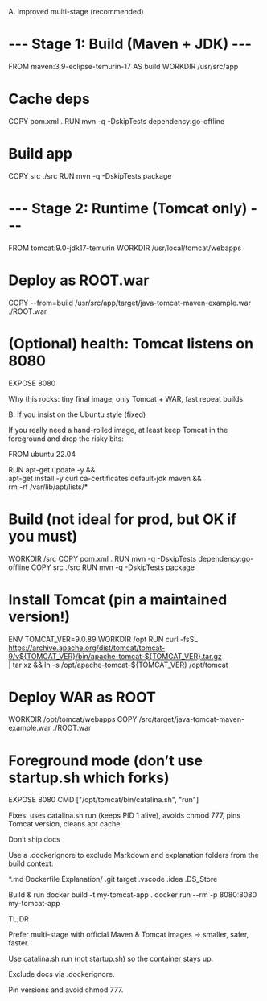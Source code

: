 A. Improved multi-stage (recommended)
# --- Stage 1: Build (Maven + JDK) ---
FROM maven:3.9-eclipse-temurin-17 AS build
WORKDIR /usr/src/app

# Cache deps
COPY pom.xml .
RUN mvn -q -DskipTests dependency:go-offline

# Build app
COPY src ./src
RUN mvn -q -DskipTests package

# --- Stage 2: Runtime (Tomcat only) ---
FROM tomcat:9.0-jdk17-temurin
WORKDIR /usr/local/tomcat/webapps

# Deploy as ROOT.war
COPY --from=build /usr/src/app/target/java-tomcat-maven-example.war ./ROOT.war

# (Optional) health: Tomcat listens on 8080
EXPOSE 8080


Why this rocks: tiny final image, only Tomcat + WAR, fast repeat builds.

B. If you insist on the Ubuntu style (fixed)

If you really need a hand-rolled image, at least keep Tomcat in the foreground and drop the risky bits:

FROM ubuntu:22.04

RUN apt-get update -y && \
    apt-get install -y curl ca-certificates default-jdk maven && \
    rm -rf /var/lib/apt/lists/*

# Build (not ideal for prod, but OK if you must)
WORKDIR /src
COPY pom.xml .
RUN mvn -q -DskipTests dependency:go-offline
COPY src ./src
RUN mvn -q -DskipTests package

# Install Tomcat (pin a maintained version!)
ENV TOMCAT_VER=9.0.89
WORKDIR /opt
RUN curl -fsSL https://archive.apache.org/dist/tomcat/tomcat-9/v${TOMCAT_VER}/bin/apache-tomcat-${TOMCAT_VER}.tar.gz \
  | tar xz && ln -s /opt/apache-tomcat-${TOMCAT_VER} /opt/tomcat

# Deploy WAR as ROOT
WORKDIR /opt/tomcat/webapps
COPY /src/target/java-tomcat-maven-example.war ./ROOT.war

# Foreground mode (don’t use startup.sh which forks)
EXPOSE 8080
CMD ["/opt/tomcat/bin/catalina.sh", "run"]


Fixes: uses catalina.sh run (keeps PID 1 alive), avoids chmod 777, pins Tomcat version, cleans apt cache.

Don’t ship docs

Use a .dockerignore to exclude Markdown and explanation folders from the build context:

*.md
Dockerfile Explanation/
.git
target
.vscode
.idea
.DS_Store

Build & run
docker build -t my-tomcat-app .
docker run --rm -p 8080:8080 my-tomcat-app

TL;DR

Prefer multi-stage with official Maven & Tomcat images → smaller, safer, faster.

Use catalina.sh run (not startup.sh) so the container stays up.

Exclude docs via .dockerignore.

Pin versions and avoid chmod 777.